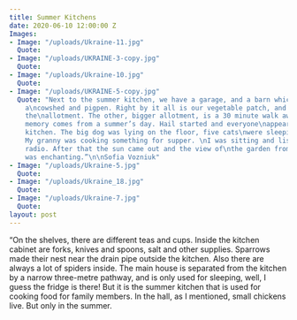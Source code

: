 ```yaml
---
title: Summer Kitchens
date: 2020-06-10 12:00:00 Z
Images:
- Image: "/uploads/Ukraine-11.jpg"
  Quote: 
- Image: "/uploads/UKRAINE-3-copy.jpg"
  Quote: 
- Image: "/uploads/Ukraine-10.jpg"
  Quote: 
- Image: "/uploads/UKRAINE-5-copy.jpg"
  Quote: "Next to the summer kitchen, we have a garage, and a barn which is used as
    a\ncowshed and pigpen. Right by it all is our vegetable patch, and then there’s
    the\nallotment. The other, bigger allotment, is a 30 minute walk away.\nMy brightest
    memory comes from a summer’s day. Hail started and everyone\nappeared in the summer
    kitchen. The big dog was lying on the floor, five cats\nwere sleeping on the bench.
    My granny was cooking something for supper. \nI was sitting and listening to the
    radio. After that the sun came out and the view of\nthe garden from the window
    was enchanting.”\n\nSofia Vozniuk"
- Image: "/uploads/Ukraine-5.jpg"
  Quote: 
- Image: "/uploads/Ukraine_18.jpg"
  Quote: 
- Image: "/uploads/Ukraine-7.jpg"
  Quote: 
layout: post
---
```


“On the shelves, there are different teas and cups. Inside the kitchen cabinet are forks, knives and spoons, salt and other supplies.
Sparrows made their nest near the drain pipe outside the kitchen. 
Also there are always a lot of spiders inside. The main house is separated from the kitchen by a narrow three-metre pathway, and is only used for sleeping, well, I guess the fridge is there! But it is the
summer kitchen that is used for cooking food for family members.
In the hall, as I mentioned, small chickens live. But only in the summer.